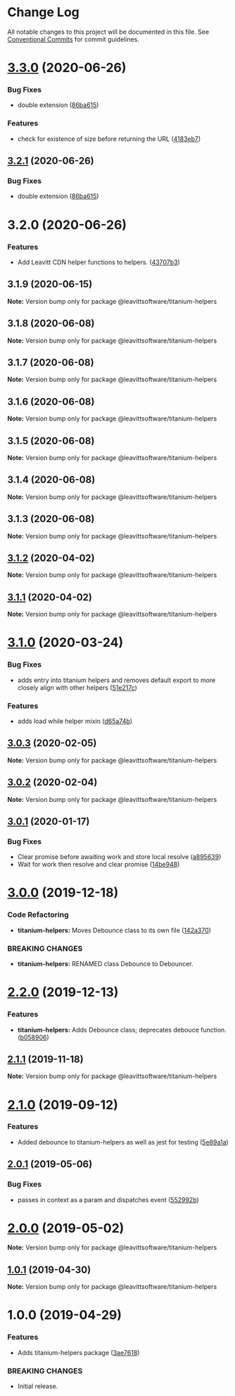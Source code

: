 # Change Log

All notable changes to this project will be documented in this file.
See [Conventional Commits](https://conventionalcommits.org) for commit guidelines.

# [3.3.0](https://github.com/LeavittSoftware/titanium-elements/compare/@leavittsoftware/titanium-helpers@3.2.1...@leavittsoftware/titanium-helpers@3.3.0) (2020-06-26)


### Bug Fixes

* double extension ([86ba615](https://github.com/LeavittSoftware/titanium-elements/commit/86ba61576b914e1a6068a9872e907084233013a4))


### Features

* check for existence of size before returning the URL ([4183eb7](https://github.com/LeavittSoftware/titanium-elements/commit/4183eb722448e589b17937f1a4136a616114fd5c))





## [3.2.1](https://github.com/LeavittSoftware/titanium-elements/compare/@leavittsoftware/titanium-helpers@3.2.0...@leavittsoftware/titanium-helpers@3.2.1) (2020-06-26)


### Bug Fixes

* double extension ([86ba615](https://github.com/LeavittSoftware/titanium-elements/commit/86ba61576b914e1a6068a9872e907084233013a4))





# 3.2.0 (2020-06-26)


### Features

* Add Leavitt CDN helper functions to helpers. ([43707b3](https://github.com/LeavittSoftware/titanium-elements/commit/43707b304ae994fd810357b2c046ab07ddacb65a))





## 3.1.9 (2020-06-15)

**Note:** Version bump only for package @leavittsoftware/titanium-helpers





## 3.1.8 (2020-06-08)

**Note:** Version bump only for package @leavittsoftware/titanium-helpers





## 3.1.7 (2020-06-08)

**Note:** Version bump only for package @leavittsoftware/titanium-helpers





## 3.1.6 (2020-06-08)

**Note:** Version bump only for package @leavittsoftware/titanium-helpers





## 3.1.5 (2020-06-08)

**Note:** Version bump only for package @leavittsoftware/titanium-helpers





## 3.1.4 (2020-06-08)

**Note:** Version bump only for package @leavittsoftware/titanium-helpers





## 3.1.3 (2020-06-08)

**Note:** Version bump only for package @leavittsoftware/titanium-helpers





## [3.1.2](https://github.com/LeavittSoftware/titanium-elements/compare/@leavittsoftware/titanium-helpers@3.1.1...@leavittsoftware/titanium-helpers@3.1.2) (2020-04-02)

**Note:** Version bump only for package @leavittsoftware/titanium-helpers





## [3.1.1](https://github.com/LeavittSoftware/titanium-elements/compare/@leavittsoftware/titanium-helpers@3.1.0...@leavittsoftware/titanium-helpers@3.1.1) (2020-04-02)

**Note:** Version bump only for package @leavittsoftware/titanium-helpers





# [3.1.0](https://github.com/LeavittSoftware/titanium-elements/compare/@leavittsoftware/titanium-helpers@3.0.3...@leavittsoftware/titanium-helpers@3.1.0) (2020-03-24)


### Bug Fixes

* adds entry into titanium helpers and removes default export to more closely align with other helpers ([51e217c](https://github.com/LeavittSoftware/titanium-elements/commit/51e217c9cfa58f02295d51c563d17b6ee46e6770))


### Features

* adds load while helper mixin ([d65a74b](https://github.com/LeavittSoftware/titanium-elements/commit/d65a74b12ab4d45b614bc28030ad2f76fcf0b63e))





## [3.0.3](https://github.com/LeavittSoftware/titanium-elements/compare/@leavittsoftware/titanium-helpers@3.0.2...@leavittsoftware/titanium-helpers@3.0.3) (2020-02-05)

**Note:** Version bump only for package @leavittsoftware/titanium-helpers





## [3.0.2](https://github.com/LeavittSoftware/titanium-elements/compare/@leavittsoftware/titanium-helpers@3.0.1...@leavittsoftware/titanium-helpers@3.0.2) (2020-02-04)

**Note:** Version bump only for package @leavittsoftware/titanium-helpers





## [3.0.1](https://github.com/LeavittSoftware/titanium-elements/compare/@leavittsoftware/titanium-helpers@3.0.0...@leavittsoftware/titanium-helpers@3.0.1) (2020-01-17)


### Bug Fixes

* Clear promise before awaiting work and store local resolve ([a895639](https://github.com/LeavittSoftware/titanium-elements/commit/a895639281f2c823fa72768885359b89a6f2a16b))
* Wait for work then resolve and clear promise ([14be948](https://github.com/LeavittSoftware/titanium-elements/commit/14be948ead6dac03373f5910e7e40af251ed4b01))





# [3.0.0](https://github.com/LeavittSoftware/titanium-elements/compare/@leavittsoftware/titanium-helpers@2.2.0...@leavittsoftware/titanium-helpers@3.0.0) (2019-12-18)


### Code Refactoring

* **titanium-helpers:** Moves Debounce class to its own file ([142a370](https://github.com/LeavittSoftware/titanium-elements/commit/142a37078cb20d0a4596c1da579e91ecb94a11ff))


### BREAKING CHANGES

* **titanium-helpers:** RENAMED class Debounce to Debouncer.





# [2.2.0](https://github.com/LeavittSoftware/titanium-elements/compare/@leavittsoftware/titanium-helpers@2.1.1...@leavittsoftware/titanium-helpers@2.2.0) (2019-12-13)


### Features

* **titanium-helpers:** Adds Debounce class; deprecates debouce function. ([b058906](https://github.com/LeavittSoftware/titanium-elements/commit/b058906b17937fa3898a54f0652c411417775eb2))





## [2.1.1](https://github.com/LeavittSoftware/titanium-elements/compare/@leavittsoftware/titanium-helpers@2.1.0...@leavittsoftware/titanium-helpers@2.1.1) (2019-11-18)

**Note:** Version bump only for package @leavittsoftware/titanium-helpers





# [2.1.0](https://github.com/LeavittSoftware/titanium-elements/compare/@leavittsoftware/titanium-helpers@2.0.1...@leavittsoftware/titanium-helpers@2.1.0) (2019-09-12)


### Features

* Added debounce to titanium-helpers as well as jest for testing ([5e89a1a](https://github.com/LeavittSoftware/titanium-elements/commit/5e89a1a))





## [2.0.1](https://github.com/LeavittSoftware/titanium-elements/compare/@leavittsoftware/titanium-helpers@2.0.0...@leavittsoftware/titanium-helpers@2.0.1) (2019-05-06)


### Bug Fixes

* passes in context as a param and dispatches event ([552992b](https://github.com/LeavittSoftware/titanium-elements/commit/552992b))





# [2.0.0](https://github.com/LeavittSoftware/titanium-elements/compare/@leavittsoftware/titanium-helpers@1.0.1...@leavittsoftware/titanium-helpers@2.0.0) (2019-05-02)

**Note:** Version bump only for package @leavittsoftware/titanium-helpers






## [1.0.1](https://github.com/LeavittSoftware/titanium-elements/compare/@leavittsoftware/titanium-helpers@1.0.0...@leavittsoftware/titanium-helpers@1.0.1) (2019-04-30)

**Note:** Version bump only for package @leavittsoftware/titanium-helpers





# 1.0.0 (2019-04-29)


### Features

* Adds titanium-helpers package ([3ae7618](https://github.com/LeavittSoftware/titanium-elements/commit/3ae7618))


### BREAKING CHANGES

* Initial release.
